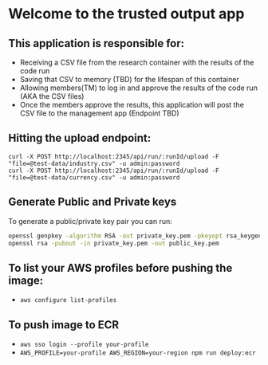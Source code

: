 # Welcome to the trusted output app

## This application is responsible for:

-   Receiving a CSV file from the research container with the results of the code run
-   Saving that CSV to memory (TBD) for the lifespan of this container
-   Allowing members(TM) to log in and approve the results of the code run (AKA the CSV files)
-   Once the members approve the results, this application will post the CSV file to the management app (Endpoint TBD)

## Hitting the upload endpoint:

```
curl -X POST http://localhost:2345/api/run/:runId/upload -F "file=@test-data/industry.csv" -u admin:password
curl -X POST http://localhost:2345/api/run/:runId/upload -F "file=@test-data/currency.csv" -u admin:password
```

## Generate Public and Private keys

To generate a public/private key pair you can run:

```bash
openssl genpkey -algorithm RSA -out private_key.pem -pkeyopt rsa_keygen_bits:4096
openssl rsa -pubout -in private_key.pem -out public_key.pem
```

## To list your AWS profiles before pushing the image:

-   `aws configure list-profiles`

## To push image to ECR

-   `aws sso login --profile your-profile`
-   `AWS_PROFILE=your-profile AWS_REGION=your-region npm run deploy:ecr`
